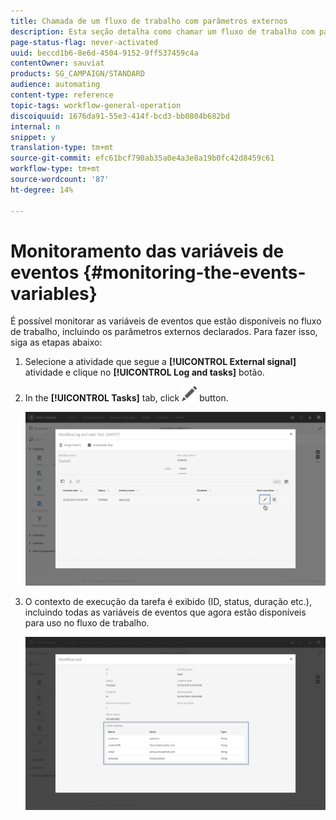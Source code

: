 ```yaml
---
title: Chamada de um fluxo de trabalho com parâmetros externos
description: Esta seção detalha como chamar um fluxo de trabalho com parâmetros externos.
page-status-flag: never-activated
uuid: beccd1b6-8e6d-4504-9152-9ff537459c4a
contentOwner: sauviat
products: SG_CAMPAIGN/STANDARD
audience: automating
content-type: reference
topic-tags: workflow-general-operation
discoiquuid: 1676da91-55e3-414f-bcd3-bb0804b682bd
internal: n
snippet: y
translation-type: tm+mt
source-git-commit: efc61bcf790ab35a0e4a3e8a19b0fc42d8459c61
workflow-type: tm+mt
source-wordcount: '87'
ht-degree: 14%

---
```



# Monitoramento das variáveis de eventos {#monitoring-the-events-variables}

É possível monitorar as variáveis de eventos que estão disponíveis no fluxo de trabalho, incluindo os parâmetros externos declarados. Para fazer isso, siga as etapas abaixo:

1. Selecione a atividade que segue a **[!UICONTROL External signal]** atividade e clique no **[!UICONTROL Log and tasks]** botão.
1. In the **[!UICONTROL Tasks]** tab, click ![](assets/edit_darkgrey-24px.png) button.

   ![](assets/extsignal_monitoring_2.png)

1. O contexto de execução da tarefa é exibido (ID, status, duração etc.), incluindo todas as variáveis de eventos que agora estão disponíveis para uso no fluxo de trabalho.

   ![](assets/extsignal_monitoring_3.png)
